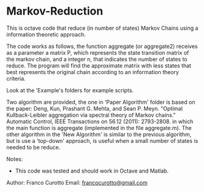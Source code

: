 # Markov-Reduction
This is octave code that reduce (in number of states) Markov Chains using a information theoretic approach.

The code works as follows, the function aggregate (or aggregate2) receives as a parameter a matrix P, which represents the state transition matrix of the markov chain, and a integer n, that indicates the number of states to reduce. The program will find the approximate matrix with less states that best represents the original chain according to an information theory criteria.

Look at the 'Example's folders for example scripts.

Two algorithm are provided, the one in 'Paper Algorithm' folder is based on the paper:
Deng, Kun, Prashant G. Mehta, and Sean P. Meyn. "Optimal Kullback-Leibler aggregation via spectral theory of Markov chains." Automatic Control, IEEE Transactions on 56.12 (2011): 2793-2808.
in which the main function is aggregate (implemented in the file aggregate.m). The other algorithm in the 'New Algorithm' is similar to the previous algorithm, but is use a 'top-down' approach, is useful when a small number of states is needed to be reduce.

Notes:
- This code was tested and should work in Octave and Matlab.

Author: Franco Curotto
Email: francocurotto@gmail.com
